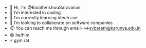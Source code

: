 - 👋 Hi, I’m @BarathVishwaSaravanan
- 👀 I’m interested in coding
- 🌱 I’m currently learning btech cse
- 💞️ I’m looking to collaborate on software companies
- 📫 You can reach me through email===>svbarath@karunya.edu.in
- 😄 he/him
- ⚡ gym rat
